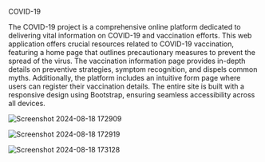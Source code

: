  COVID-19

The COVID-19 project is a comprehensive online platform dedicated to delivering vital information on COVID-19 and vaccination efforts. This web application offers crucial resources related to COVID-19 vaccination, featuring a home page that outlines precautionary measures to prevent the spread of the virus. The vaccination information page provides in-depth details on preventive strategies, symptom recognition, and dispels common myths. Additionally, the platform includes an intuitive form page where users can register their vaccination details. The entire site is built with a responsive design using Bootstrap, ensuring seamless accessibility across all devices.


![Screenshot 2024-08-18 172909](https://github.com/user-attachments/assets/58a8e157-7f7a-448a-966f-455633c3ed5d)


![Screenshot 2024-08-18 172919](https://github.com/user-attachments/assets/f14badc2-011f-4bd2-b5f2-8424c8ddff05)


![Screenshot 2024-08-18 173128](https://github.com/user-attachments/assets/f885f8a1-dcc3-4a03-b89f-3442cca9074d)
